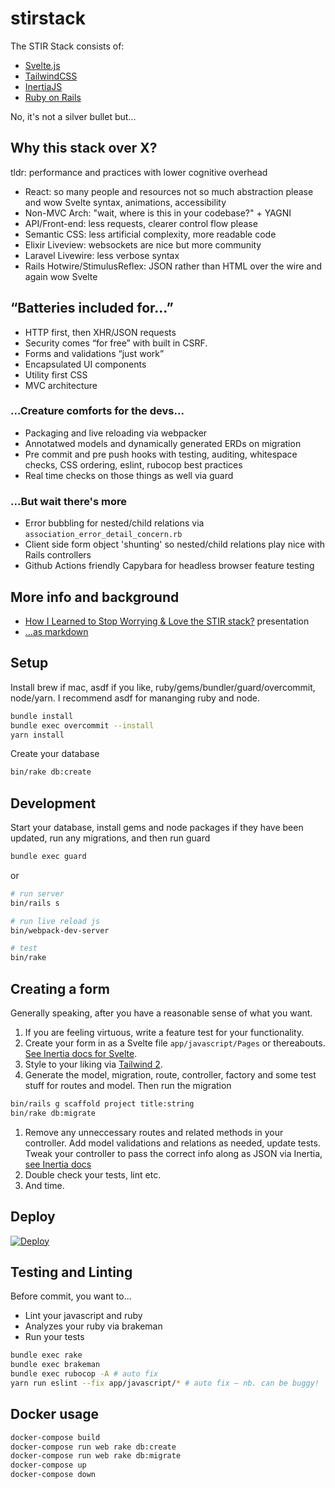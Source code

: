 # stirstack
The STIR Stack consists of:

- [Svelte.js](https://svelte.dev/)
- [TailwindCSS](https://tailwindcss.com/)
- [InertiaJS](https://inertiajs.com/)
- [Ruby on Rails](https://rubyonrails.org/)

No, it's not a silver bullet but...

## Why this stack over X?
tldr: performance and practices with lower cognitive overhead

- React: so many people and resources not so much abstraction please and wow Svelte syntax, animations, accessibility
- Non-MVC Arch: "wait, where is this in your codebase?" + YAGNI
- API/Front-end: less requests, clearer control flow please
- Semantic CSS: less artificial complexity, more readable code
- Elixir Liveview: websockets are nice but more community
- Laravel Livewire: less verbose syntax
- Rails Hotwire/StimulusReflex: JSON rather than HTML over the wire and again wow Svelte

## “Batteries included for...”
- HTTP first, then XHR/JSON requests
- Security comes “for free” with built in CSRF.
- Forms and validations “just work”
- Encapsulated UI components
- Utility first CSS
- MVC architecture

### ...Creature comforts for the devs...

- Packaging and live reloading via webpacker
- Annotatwed models and dynamically generated ERDs on migration
- Pre commit and pre push hooks with testing, auditing, whitespace checks, CSS ordering, eslint, rubocop best practices
- Real time checks on those things as well via guard

### ...But wait there's more
- Error bubbling for nested/child relations via `association_error_detail_concern.rb`
- Client side form object 'shunting' so nested/child relations play nice with Rails controllers
- Github Actions friendly Capybara for headless browser feature testing


## More info and background
- [How I Learned to Stop Worrying & Love the STIR stack?](https://seereadcode.github.io/stirstack-deck/) presentation
- [...as markdown](https://raw.githubusercontent.com/seeReadCode/stirstack-deck/master/PITCHME.md)


## Setup

Install brew if mac, asdf if you like, ruby/gems/bundler/guard/overcommit, node/yarn. I recommend asdf for mananging ruby and node.

```sh
bundle install
bundle exec overcommit --install
yarn install
```

Create your database

```sh
bin/rake db:create
```

## Development

Start your database, install gems and node packages if they have been updated, run any migrations, and then run guard

```sh
bundle exec guard
```

or

```sh
# run server
bin/rails s

# run live reload js
bin/webpack-dev-server

# test
bin/rake
```

## Creating a form
Generally speaking, after you have a reasonable sense of what you want.

1. If you are feeling virtuous, write a feature test for your functionality.
1. Create your form in as a Svelte file `app/javascript/Pages` or thereabouts. [See Inertia docs for Svelte](https://inertiajs.com/forms).
1. Style to your liking via [Tailwind 2](https://v2.tailwindcss.com/).
1. Generate the model, migration, route, controller, factory and some test stuff for routes and model. Then run the migration
```sh
bin/rails g scaffold project title:string
bin/rake db:migrate
```
1. Remove any unneccessary routes and related methods in your controller.  Add model validations and relations as needed, update tests. Tweak your controller to pass the correct info along as JSON via Inertia, [see Inertia docs](https://inertiajs.com/forms)
1. Double check your tests, lint etc.
1. And time.


## Deploy

[![Deploy](https://www.herokucdn.com/deploy/button.svg)](https://heroku.com/deploy?template=https://github.com/seeReadCode/stirstack/tree/main)


## Testing and Linting
Before commit, you want to...

- Lint your javascript and ruby
- Analyzes your ruby via brakeman
- Run your tests


```bash
bundle exec rake
bundle exec brakeman
bundle exec rubocop -A # auto fix
yarn run eslint --fix app/javascript/* # auto fix – nb. can be buggy!
```

## Docker usage

```sh
docker-compose build
docker-compose run web rake db:create
docker-compose run web rake db:migrate
docker-compose up
docker-compose down
```
